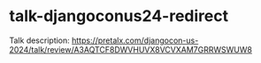 # talk-djangoconus24-redirect

Talk description: https://pretalx.com/djangocon-us-2024/talk/review/A3AQTCF8DWVHUVX8VCVXAM7GRRWSWUW8
